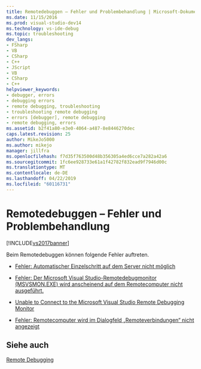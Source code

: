 ```yaml
---
title: Remotedebuggen – Fehler und Problembehandlung | Microsoft-Dokumentation
ms.date: 11/15/2016
ms.prod: visual-studio-dev14
ms.technology: vs-ide-debug
ms.topic: troubleshooting
dev_langs:
- FSharp
- VB
- CSharp
- C++
- JScript
- VB
- CSharp
- C++
helpviewer_keywords:
- debugger, errors
- debugging errors
- remote debugging, troubleshooting
- troubleshooting remote debugging
- errors [debugger], remote debugging
- remote debugging, errors
ms.assetid: b2f41a80-e3e0-4064-a487-8e8446270dec
caps.latest.revision: 25
author: MikeJo5000
ms.author: mikejo
manager: jillfra
ms.openlocfilehash: f7d35f763500d48b356305a4ed6cce7a282a42a6
ms.sourcegitcommit: 1fc6ee928733e61a1f42782f832ead9f7946d00c
ms.translationtype: MT
ms.contentlocale: de-DE
ms.lasthandoff: 04/22/2019
ms.locfileid: "60116731"
---
```

# <a name="remote-debugging-errors-and-troubleshooting"></a>Remotedebuggen – Fehler und Problembehandlung
[!INCLUDE[vs2017banner](../includes/vs2017banner.md)]

Beim Remotedebuggen können folgende Fehler auftreten.  
  
- [Fehler: Automatischer Einzelschritt auf dem Server nicht möglich](../debugger/error-unable-to-automatically-step-into-the-server.md)  
  
- [Fehler: Der Microsoft Visual Studio-Remotedebugmonitor (MSVSMON.EXE) wird anscheinend auf dem Remotecomputer nicht ausgeführt.](/visualstudio/debugger/error-remote-debugging-monitor-msvsmon-exe-does-not-appear-to-be-running?view=vs-2015)  
  
- [Unable to Connect to the Microsoft Visual Studio Remote Debugging Monitor](../debugger/unable-to-connect-to-the-microsoft-visual-studio-remote-debugging-monitor.md)  
  
- [Fehler: Remotecomputer wird im Dialogfeld „Remoteverbindungen“ nicht angezeigt](../debugger/error-remote-machine-does-not-appear-in-a-remote-connections-dialog.md)  
  
## <a name="see-also"></a>Siehe auch  
 [Remote Debugging](../debugger/remote-debugging.md)
